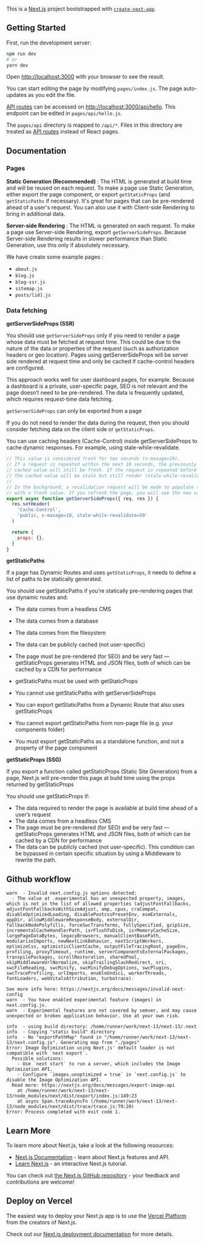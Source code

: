 This is a [Next.js](https://nextjs.org/) project bootstrapped with [`create-next-app`](https://github.com/vercel/next.js/tree/canary/packages/create-next-app).

## Getting Started

First, run the development server:

```bash
npm run dev
# or
yarn dev
```

Open [http://localhost:3000](http://localhost:3000) with your browser to see the result.

You can start editing the page by modifying `pages/index.js`. The page auto-updates as you edit the file.

[API routes](https://nextjs.org/docs/api-routes/introduction) can be accessed on [http://localhost:3000/api/hello](http://localhost:3000/api/hello). This endpoint can be edited in `pages/api/hello.js`.

The `pages/api` directory is mapped to `/api/*`. Files in this directory are treated as [API routes](https://nextjs.org/docs/api-routes/introduction) instead of React pages.

## Documentation

### Pages

**Static Generation (Recommended)** : The HTML is generated at build time and will be reused on each request. To make a page use Static Generation, either export the page component, or export `getStaticProps` (and `getStaticPaths` if necessary). It's great for pages that can be pre-rendered ahead of a user's request. You can also use it with Client-side Rendering to bring in additional data.

**Server-side Rendering** : The HTML is generated on each request. To make a page use Server-side Rendering, export `getServerSideProps`. Because Server-side Rendering results in slower performance than Static Generation, use this only if absolutely necessary.

We have create some example pages :

- `about.js`
- `blog.js`
- `blog-ssr.js`
- `sitemap.js`
- `posts/[id].js`

### Data fetching

**getServerSideProps (SSR)**

You should use `getServerSideProps` only if you need to render a page whose data must be fetched at request time. This could be due to the nature of the data or properties of the request (such as authorization headers or geo location). Pages using getServerSideProps will be server side rendered at request time and only be cached if cache-control headers are configured.

This approach works well for user dashboard pages, for example. Because a dashboard is a private, user-specific page, SEO is not relevant and the page doesn’t need to be pre-rendered. The data is frequently updated, which requires request-time data fetching.

`getServerSideProps` can only be exported from a page

If you do not need to render the data during the request, then you should consider fetching data on the client side or `getStaticProps`.

You can use caching headers (Cache-Control) inside getServerSideProps to cache dynamic responses. For example, using stale-while-revalidate.

```javascript
// This value is considered fresh for ten seconds (s-maxage=10).
// If a request is repeated within the next 10 seconds, the previously
// cached value will still be fresh. If the request is repeated before 59 seconds,
// the cached value will be stale but still render (stale-while-revalidate=59).
//
// In the background, a revalidation request will be made to populate the cache
// with a fresh value. If you refresh the page, you will see the new value.
export async function getServerSideProps({ req, res }) {
  res.setHeader(
    'Cache-Control',
    'public, s-maxage=10, stale-while-revalidate=59'
  )

  return {
    props: {},
  }
}
```

**getStaticPaths**

If a page has Dynamic Routes and uses `getStaticProps`, it needs to define a list of paths to be statically generated.

You should use getStaticPaths if you’re statically pre-rendering pages that use dynamic routes and:

- The data comes from a headless CMS
- The data comes from a database
- The data comes from the filesystem
- The data can be publicly cached (not user-specific)
- The page must be pre-rendered (for SEO) and be very fast — getStaticProps generates HTML and JSON files, both of which can be cached by a CDN for performance

- getStaticPaths must be used with getStaticProps
- You cannot use getStaticPaths with getServerSideProps
- You can export getStaticPaths from a Dynamic Route that also uses getStaticProps
- You cannot export getStaticPaths from non-page file (e.g. your components folder)
- You must export getStaticPaths as a standalone function, and not a property of the page component

**getStaticProps (SSG)**

If you export a function called getStaticProps (Static Site Generation) from a page, Next.js will pre-render this page at build time using the props returned by getStaticProps

You should use getStaticProps if:

- The data required to render the page is available at build time ahead of a user’s request
- The data comes from a headless CMS
- The page must be pre-rendered (for SEO) and be very fast — getStaticProps generates HTML and JSON files, both of which can be cached by a CDN for performance
- The data can be publicly cached (not user-specific). This condition can be bypassed in certain specific situation by using a Middleware to rewrite the path.

## Github workflow

```
warn  - Invalid next.config.js options detected: 
  - The value at .experimental has an unexpected property, images, which is not in the list of allowed properties (adjustFontFallbacks, adjustFontFallbacksWithSizeAdjust, amp, cpus, craCompat, disableOptimizedLoading, disablePostcssPresetEnv, esmExternals, appDir, allowMiddlewareResponseBody, externalDir, fallbackNodePolyfills, forceSwcTransforms, fullySpecified, gzipSize, incrementalCacheHandlerPath, isrFlushToDisk, isrMemoryCacheSize, largePageDataBytes, legacyBrowsers, manualClientBasePath, modularizeImports, newNextLinkBehavior, nextScriptWorkers, optimizeCss, optimisticClientCache, outputFileTracingRoot, pageEnv, profiling, proxyTimeout, runtime, serverComponentsExternalPackages, transpilePackages, scrollRestoration, sharedPool, skipMiddlewareUrlNormalize, skipTrailingSlashRedirect, sri, swcFileReading, swcMinify, swcMinifyDebugOptions, swcPlugins, swcTraceProfiling, urlImports, enableUndici, workerThreads, fontLoaders, webVitalsAttribution, turbotrace).

See more info here: https://nextjs.org/docs/messages/invalid-next-config
warn  - You have enabled experimental feature (images) in next.config.js.
warn  - Experimental features are not covered by semver, and may cause unexpected or broken application behavior. Use at your own risk.

info  - using build directory: /home/runner/work/next-13/next-13/.next
info  - Copying "static build" directory
info  - No "exportPathMap" found in "/home/runner/work/next-13/next-13/next.config.js". Generating map from "./pages"
Error: Image Optimization using Next.js' default loader is not compatible with `next export`.
  Possible solutions:
    - Use `next start` to run a server, which includes the Image Optimization API.
    - Configure `images.unoptimized = true` in `next.config.js` to disable the Image Optimization API.
  Read more: https://nextjs.org/docs/messages/export-image-api
    at /home/runner/work/next-13/next-13/node_modules/next/dist/export/index.js:149:23
    at async Span.traceAsyncFn (/home/runner/work/next-13/next-13/node_modules/next/dist/trace/trace.js:79:20)
Error: Process completed with exit code 1.
```

## Learn More

To learn more about Next.js, take a look at the following resources:

- [Next.js Documentation](https://nextjs.org/docs) - learn about Next.js features and API.
- [Learn Next.js](https://nextjs.org/learn) - an interactive Next.js tutorial.

You can check out [the Next.js GitHub repository](https://github.com/vercel/next.js/) - your feedback and contributions are welcome!

## Deploy on Vercel

The easiest way to deploy your Next.js app is to use the [Vercel Platform](https://vercel.com/new?utm_medium=default-template&filter=next.js&utm_source=create-next-app&utm_campaign=create-next-app-readme) from the creators of Next.js.

Check out our [Next.js deployment documentation](https://nextjs.org/docs/deployment) for more details.

